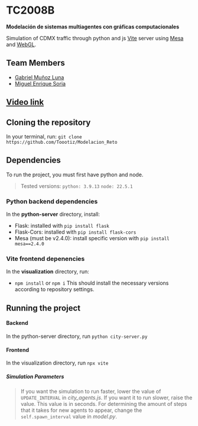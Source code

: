 # TC2008B
**Modelación de sistemas multiagentes con gráficas computacionales**

Simulation of CDMX traffic through python and js [Vite](https://es.vitejs.dev/guide/) server using [Mesa](https://mesa.readthedocs.io) and [WebGL](https://idk.com).

## Team Members

- [Gabriel Muñoz Luna](https://github.com/Toootiz)
- [Miguel Enrique Soria](https://github.com/mesc2004)

## [Video link](https://www.youtube.com/watch?v=N64wJhSg8BI)

## Cloning the repository

In your terminal, run:
    ```
    git clone https://github.com/Toootiz/Modelacion_Reto
    ```
    
## Dependencies
To run the project, you must first have python and node.
> Tested versions: `python: 3.9.13`  `node: 22.5.1`

### Python backend dependencies
In the **python-server** directory, install:
- Flask: installed with `pip install flask`
- Flask-Cors: installed with `pip install flask-cors`
- Mesa (must be v2.4.0): install specific version with `pip install mesa==2.4.0`

### Vite frontend depenencies
In the **visualization** directory, run:
- `npm install` or `npm i`
This should install the necessary versions according to repository settings.

## Running the project

#### Backend
In the python-server directory, run `python city-server.py`

#### Frontend
In the visualization directory, run `npx vite`

##### Simulation Parameters
> If you want the simulation to run faster, lower the value of `UPDATE_INTERVAL` in *city_agents.js*. If you want it to run slower, raise the value. This value is in seconds.
> For determining the amount of steps that it takes for new agents to appear, change the `self.spawn_interval` value in *model.py*.
